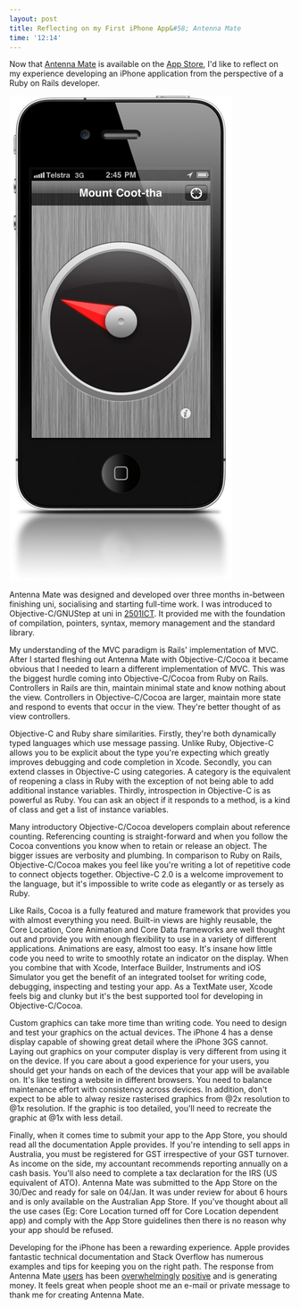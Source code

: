 ```yaml
---
layout: post
title: Reflecting on my First iPhone App&#58; Antenna Mate
time: '12:14'
---
```


Now that [Antenna Mate](http://antennamate.com) is available on the [App Store](http://itunes.apple.com/au/app/antenna-mate/id411272547?mt=8), I'd like to reflect on my experience developing an iPhone application from the perspective of a Ruby on Rails developer.

[![Antenna Mate iPhone 4](/images/posts/2011-01-08-reflecting-on-my-first-iphone-app-antenna-mate/antennamateiphone.jpg)](http://antennamate.com)

Antenna Mate was designed and developed over three months in-between finishing uni, socialising and starting full-time work. I was introduced to Objective-C/GNUStep at uni in [2501ICT](http://www3.griffith.edu.au/03/STIP4/app?page=CourseEntry&service=external&sp=S2501ICT). It provided me with the foundation of compilation, pointers, syntax, memory management and the standard library. 

My understanding of the MVC paradigm is Rails' implementation of MVC. After I started fleshing out Antenna Mate with Objective-C/Cocoa it became obvious that I needed to learn a different implementation of MVC. This was the biggest hurdle coming into Objective-C/Cocoa from Ruby on Rails. Controllers in Rails are thin, maintain minimal state and know nothing about the view. Controllers in Objective-C/Cocoa are larger, maintain more state and respond to events that occur in the view. They're better thought of as view controllers.

Objective-C and Ruby share similarities. Firstly, they're both dynamically typed languages which use message passing. Unlike Ruby, Objective-C allows you to be explicit about the type you're expecting which greatly improves debugging and code completion in Xcode. Secondly, you can extend classes in Objective-C using categories. A category is the equivalent of reopening a class in Ruby with the exception of not being able to add additional instance variables. Thirdly, introspection in Objective-C is as powerful as Ruby. You can ask an object if it responds to a method, is a kind of class and get a list of instance variables.

Many introductory Objective-C/Cocoa developers complain about reference counting. Referencing counting is straight-forward and when you follow the Cocoa conventions you know when to retain or release an object. The bigger issues are verbosity and plumbing. In comparison to Ruby on Rails, Objective-C/Cocoa makes you feel like you're writing a lot of repetitive code to connect objects together. Objective-C 2.0 is a welcome improvement to the language, but it's impossible to write code as elegantly or as tersely as Ruby. 

Like Rails, Cocoa is a fully featured and mature framework that provides you with almost everything you need. Built-in views are highly reusable, the Core Location, Core Animation and Core Data frameworks are well thought out and provide you with enough flexibility to use in a variety of different applications. Animations are easy, almost too easy. It's insane how little code you need to write to smoothly rotate an indicator on the display. When you combine that with Xcode, Interface Builder, Instruments and iOS Simulator you get the benefit of an integrated toolset for writing code, debugging, inspecting and testing your app. As a TextMate user, Xcode feels big and clunky but it's the best supported tool for developing in Objective-C/Cocoa. 

Custom graphics can take more time than writing code. You need to design and test your graphics on the actual devices. The iPhone 4 has a dense display capable of showing great detail where the iPhone 3GS cannot. Laying out graphics on your computer display is very different from using it on the device. If you care about a good experience for your users, you should get your hands on each of the devices that your app will be available on. It's like testing a website in different browsers. You need to balance maintenance effort with consistency across devices. In addition, don't expect to be able to alway resize rasterised graphics from @2x resolution to @1x resolution. If the graphic is too detailed, you'll need to recreate the graphic at @1x with less detail.

Finally, when it comes time to submit your app to the App Store, you should read all the documentation Apple provides. If you're intending to sell apps in Australia, you must be registered for GST irrespective of your GST turnover. As income on the side, my accountant recommends reporting annually on a cash basis. You'll also need to complete a tax declaration for the IRS (US equivalent of ATO). Antenna Mate was submitted to the App Store on the 30/Dec and ready for sale on 04/Jan. It was under review for about 6 hours and is only available on the Australian App Store. If you've thought about all the use cases (Eg: Core Location turned off for Core Location dependent app) and comply with the App Store guidelines then there is no reason why your app should be refused.

Developing for the iPhone has been a rewarding experience. Apple provides fantastic technical documentation and Stack Overflow has numerous examples and tips for keeping you on the right path. The response from Antenna Mate [users](http://forums.whirlpool.net.au/forum-replies.cfm?t=1600934#r19) has been [overwhelmingly](http://caravanersforum.com/viewtopic.php?f=56&t=13394) [positive](http://itunes.apple.com/au/app/antenna-mate/id411272547?mt=8) and is generating money. It feels great when people shoot me an e-mail or private message to thank me for creating Antenna Mate.
